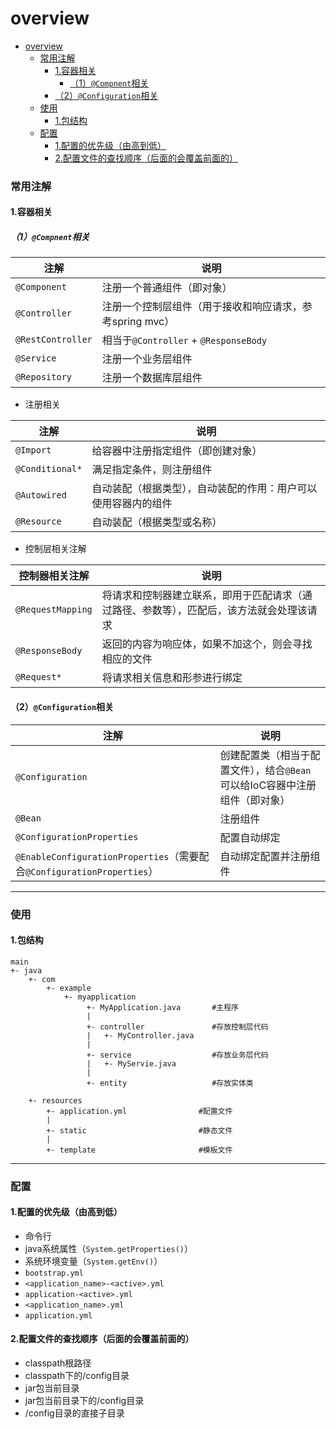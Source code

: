 # overview

<!-- @import "[TOC]" {cmd="toc" depthFrom=1 depthTo=6 orderedList=false} -->
<!-- code_chunk_output -->

- [overview](#overview)
    - [常用注解](#常用注解)
      - [1.容器相关](#1容器相关)
        - [（1）`@Compnent`相关](#1compnent相关)
      - [（2）`@Configuration`相关](#2configuration相关)
    - [使用](#使用)
      - [1.包结构](#1包结构)
    - [配置](#配置)
      - [1.配置的优先级（由高到低）](#1配置的优先级由高到低)
      - [2.配置文件的查找顺序（后面的会覆盖前面的）](#2配置文件的查找顺序后面的会覆盖前面的)

<!-- /code_chunk_output -->

### 常用注解

#### 1.容器相关

##### （1）`@Compnent`相关

|注解|说明|
|-|-|
|`@Component`|注册一个普通组件（即对象）|
|`@Controller`|注册一个控制层组件（用于接收和响应请求，参考spring mvc）|
|`@RestController`|相当于`@Controller` + `@ResponseBody`|
|`@Service`|注册一个业务层组件|
|`@Repository`|注册一个数据库层组件|

* 注册相关

|注解|说明|
|-|-|
|`@Import`|给容器中注册指定组件（即创建对象）|
|`@Conditional*`|满足指定条件，则注册组件|
|`@Autowired`|自动装配（根据类型），自动装配的作用：用户可以使用容器内的组件|
|`@Resource`|自动装配（根据类型或名称）|


* 控制层相关注解

|控制器相关注解|说明|
|-|-|
|`@RequestMapping`|将请求和控制器建立联系，即用于匹配请求（通过路径、参数等），匹配后，该方法就会处理该请求|
|`@ResponseBody`|返回的内容为响应体，如果不加这个，则会寻找相应的文件|
|`@Request*`|将请求相关信息和形参进行绑定|

#### （2）`@Configuration`相关

|注解|说明|
|-|-|
|`@Configuration`|创建配置类（相当于配置文件），结合`@Bean`可以给IoC容器中注册组件（即对象）|
|`@Bean`|注册组件|
|`@ConfigurationProperties`|配置自动绑定|
|`@EnableConfigurationProperties`（需要配合`@ConfigurationProperties`）|自动绑定配置并注册组件|

***

### 使用

#### 1.包结构

```shell
main
+- java
    +- com
        +- example
            +- myapplication
                 +- MyApplication.java       #主程序
                 |
                 +- controller               #存放控制层代码
                 |   +- MyController.java
                 |
                 +- service                  #存放业务层代码
                 |   +- MyServie.java
                 |
                 +- entity                   #存放实体类

    +- resources
        +- application.yml                #配置文件
        |
        +- static                         #静态文件
        |
        +- template                       #模板文件
```

***

### 配置

#### 1.配置的优先级（由高到低）

* 命令行
* java系统属性（`System.getProperties()`）
* 系统环境变量（`System.getEnv()`）
* `bootstrap.yml`
* `<application_name>-<active>.yml`
* `application-<active>.yml`
* `<application_name>.yml`
* `application.yml`

#### 2.配置文件的查找顺序（后面的会覆盖前面的）
* classpath根路径
* classpath下的/config目录
* jar包当前目录
* jar包当前目录下的/config目录
* /config目录的直接子目录
